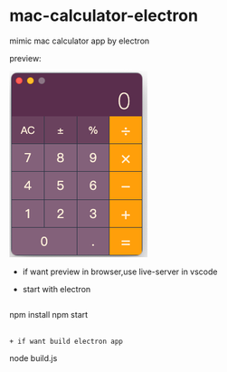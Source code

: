 # mac-calculator-electron

mimic mac calculator app by electron 

preview:

![](https://github.com/bigboysuper6/mac-calculator-electron/blob/main/image/preview.png)

+ if want preview in browser,use live-server in vscode

+ start with electron
  ```
npm install
npm start 
```

+ if want build electron app
  ```
node build.js
```

